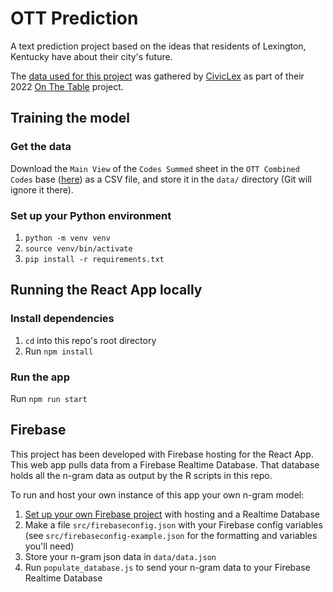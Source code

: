 # OTT Prediction

A text prediction project based on the ideas that residents of Lexington, Kentucky have about their city's future.

The [data used for this project](https://static1.squarespace.com/static/61819f627baf68009186fb50/t/62b236b49282122e7044db59/1655846584979/OTT+Posters+for+Website.pdf) was gathered by [CivicLex](https://www.civiclex.org/) as part of their 2022 [On The Table](https://www.ottlex.org/) project.

## Training the model
### Get the data
Download the `Main View` of the `Codes Summed` sheet in the `OTT Combined Codes` base ([here](https://airtable.com/appp6FXqZn3f9OqZ7/tblCEGDPjQRiqyFKE/viwuISWqMnfkhG1j1?blocks=hide)) as a CSV file, and store it in the `data/` directory (Git will ignore it there).

### Set up your Python environment
1. `python -m venv venv`
1. `source venv/bin/activate`
1. `pip install -r requirements.txt`

## Running the React App locally
### Install dependencies
1. `cd` into this repo's root directory
1. Run `npm install`

### Run the app
Run `npm run start`

## Firebase
This project has been developed with Firebase hosting for the React App. This web app pulls data from a Firebase Realtime Database. That database holds all the n-gram data as output by the R scripts in this repo.

To run and host your own instance of this app your own n-gram model:
1. [Set up your own Firebase project](https://cloud.google.com/firestore/docs/client/get-firebase) with hosting and a Realtime Database
1. Make a file `src/firebaseconfig.json` with your Firebase config variables (see `src/firebaseconfig-example.json` for the formatting and variables you'll need)
1. Store your n-gram json data in `data/data.json`
1. Run `populate_database.js` to send your n-gram data to your Firebase Realtime Database
